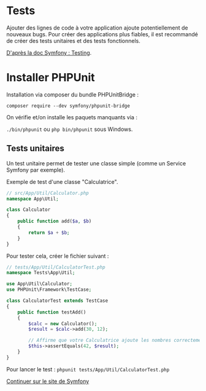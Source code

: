 # Tests

Ajouter des lignes de code à votre application ajoute potentiellement de nouveaux bugs. Pour créer des applications plus fiables, il est recommandé de créer des tests unitaires et des tests fonctionnels.

[D'après la doc Symfony : Testing](https://symfony.com/doc/current/testing.html).

# Installer PHPUnit

Installation via composer du bundle PHPUnitBridge :

```
composer require --dev symfony/phpunit-bridge
```

On vérifie et/on installe les paquets manquants via :

`./bin/phpunit` ou `php bin/phpunit` sous Windows.

## Tests unitaires

Un test unitaire permet de tester une classe simple (comme un Service Symfony par exemple).

Exemple de test d'une classe "Calculatrice".

```php
// src/App/Util/Calculator.php
namespace App\Util;

class Calculator
{
    public function add($a, $b)
    {
        return $a + $b;
    }
}
```
Pour tester cela, créer le fichier suivant :

```php
// tests/App/Util/CalculatorTest.php
namespace Tests\App\Util;

use App\Util\Calculator;
use PHPUnit\Framework\TestCase;

class CalculatorTest extends TestCase
{
    public function testAdd()
    {
        $calc = new Calculator();
        $result = $calc->add(30, 12);

        // Affirme que votre Calculatrice ajoute les nombres correctement
        $this->assertEquals(42, $result);
    }
}
```

Pour lancer le test : `phpunit tests/App/Util/CalculatorTest.php`

[Continuer sur le site de Symfony](http://symfony.com/doc/current/testing.html)